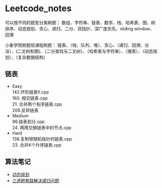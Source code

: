 # Leetcode_notes

可以按不同的题型分类刷题：
数组、字符串、链表、数学、栈、哈希表、图、树
排序、动态规划、贪心、递归、二分、双指针、深广度优先、sliding window、回溯

小象学院刷题班课程刷题：
链表、（栈、队列、堆）、贪心、（递归、回溯、分治）、(二叉树和图)、（二分查找与二叉树）、（哈希表与字符串）、（搜索）、（动态规划）、（复杂数据结构）

## 链表
* Easy  
  142.环形链表Ⅱ.cpp  
  160. 相交链表.cpp  
  21. 合并两个有序链表.cpp  
  206.反转链表
* Medium  
  86.链表划分.cpp  
  24. 两两交换链表中的节点.cpp
* Hard  
  138.复制带随机指针的链表.cpp  
  23. 合并K个升序链表.cpp  

## 算法笔记
* [动态规划](https://github.com/logolemon/Leetcode_notes/blob/main/%E7%AE%97%E6%B3%95%E7%AC%94%E8%AE%B0/%E5%8A%A8%E6%80%81%E8%A7%84%E5%88%92.cpp)
* [三道题套路解决递归问题](https://github.com/logolemon/Leetcode_notes/blob/main/%E7%AE%97%E6%B3%95%E7%AC%94%E8%AE%B0/%E4%B8%89%E9%81%93%E9%A2%98%E8%A7%A3%E5%86%B3%E9%80%92%E5%BD%92%E9%97%AE%E9%A2%98.md)  


